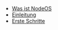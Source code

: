 * [Was ist NodeOS](was-ist-nodeos.md)
* [Einleitung](einleitung.md)
* [Erste Schritte](erste-schritte.md)